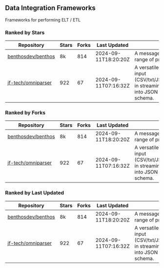 ## Data Integration Frameworks

Frameworks for performing ELT / ETL

### Ranked by Stars

| Repository | Stars | Forks | Last Updated | Description | 
|------------|-------|-------|--------------|-------------|
| [benthosdev/benthos](https://github.com/benthosdev/benthos) | 8k | 814 | 2024-09-11T18:20:20Z |  A message streaming bridge between a range of protocols. |
| [jf-tech/omniparser](https://github.com/jf-tech/omniparser) | 922 | 67 | 2024-09-11T07:16:32Z |  A versatile ETL library that parses text input (CSV/txt/JSON/XML/EDI/X12/EDIFACT/etc) in streaming fashion and transforms data into JSON output using data-driven schema. |

### Ranked by Forks

| Repository | Stars | Forks | Last Updated | Description | 
|------------|-------|-------|--------------|-------------|
| [benthosdev/benthos](https://github.com/benthosdev/benthos) | 8k | 814 | 2024-09-11T18:20:20Z |  A message streaming bridge between a range of protocols. |
| [jf-tech/omniparser](https://github.com/jf-tech/omniparser) | 922 | 67 | 2024-09-11T07:16:32Z |  A versatile ETL library that parses text input (CSV/txt/JSON/XML/EDI/X12/EDIFACT/etc) in streaming fashion and transforms data into JSON output using data-driven schema. |

### Ranked by Last Updated

| Repository | Stars | Forks | Last Updated | Description | 
|------------|-------|-------|--------------|-------------|
| [benthosdev/benthos](https://github.com/benthosdev/benthos) | 8k | 814 | 2024-09-11T18:20:20Z |  A message streaming bridge between a range of protocols. |
| [jf-tech/omniparser](https://github.com/jf-tech/omniparser) | 922 | 67 | 2024-09-11T07:16:32Z |  A versatile ETL library that parses text input (CSV/txt/JSON/XML/EDI/X12/EDIFACT/etc) in streaming fashion and transforms data into JSON output using data-driven schema. |

